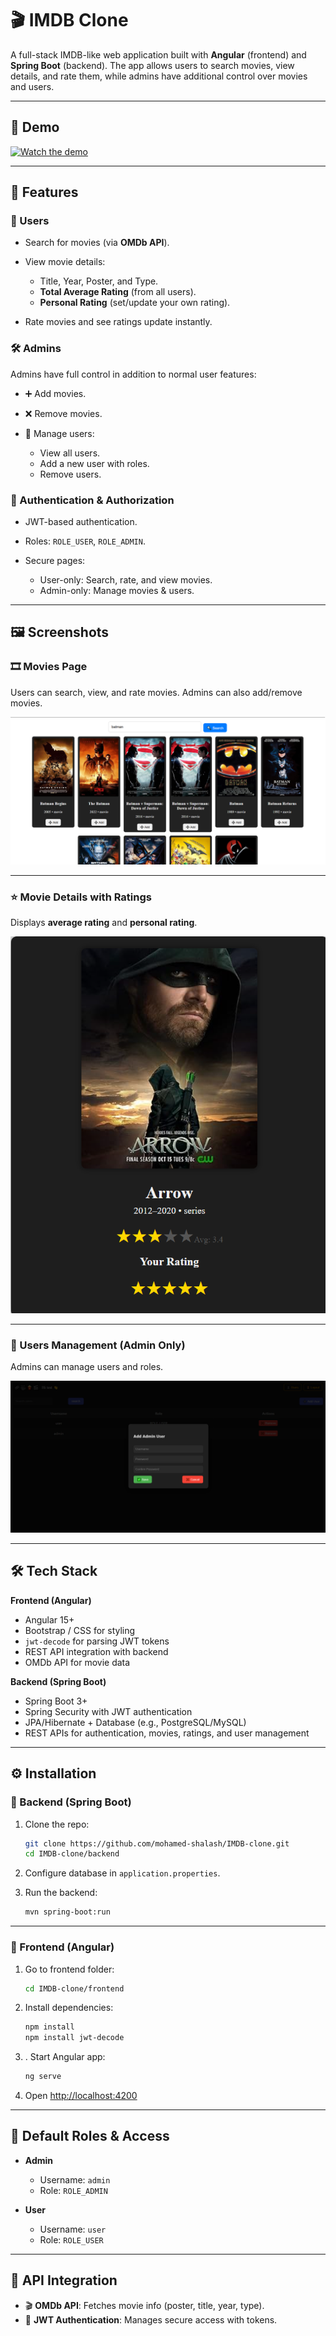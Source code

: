 # 🎬 IMDB Clone

A full-stack IMDB-like web application built with **Angular** (frontend) and **Spring Boot** (backend).
The app allows users to search movies, view details, and rate them, while admins have additional control over movies and users.

---
## 🎥 Demo

[![Watch the demo](https://img.youtube.com/vi/AS8XkDAojc0/maxresdefault.jpg)](https://www.youtube.com/watch?v=AS8XkDAojc0)

---
## 🚀 Features

### 👥 Users

* Search for movies (via **OMDb API**).
* View movie details:

  * Title, Year, Poster, and Type.
  * **Total Average Rating** (from all users).
  * **Personal Rating** (set/update your own rating).
* Rate movies and see ratings update instantly.

### 🛠️ Admins

Admins have full control in addition to normal user features:

* ➕ Add movies.
* ❌ Remove movies.
* 👤 Manage users:

  * View all users.
  * Add a new user with roles.
  * Remove users.

### 🔐 Authentication & Authorization

* JWT-based authentication.
* Roles: `ROLE_USER`, `ROLE_ADMIN`.
* Secure pages:

  * User-only: Search, rate, and view movies.
  * Admin-only: Manage movies & users.

---

## 🖼️ Screenshots

### 🎞️ Movies Page

Users can search, view, and rate movies.
Admins can also add/remove movies.

![Movies Page](./screenshots/movies.png)

---

### ⭐ Movie Details with Ratings

Displays **average rating** and **personal rating**.

![Movie Ratings](./screenshots/movie-details.png)

---

### 👤 Users Management (Admin Only)

Admins can manage users and roles.

![Users Page](./screenshots/users.png)

---

## 🛠️ Tech Stack

**Frontend (Angular)**

* Angular 15+
* Bootstrap / CSS for styling
* `jwt-decode` for parsing JWT tokens
* REST API integration with backend
* OMDb API for movie data

**Backend (Spring Boot)**

* Spring Boot 3+
* Spring Security with JWT authentication
* JPA/Hibernate + Database (e.g., PostgreSQL/MySQL)
* REST APIs for authentication, movies, ratings, and user management

---

## ⚙️ Installation

### 📌 Backend (Spring Boot)

1. Clone the repo:

   ```bash
   git clone https://github.com/mohamed-shalash/IMDB-clone.git
   cd IMDB-clone/backend
   ```
2. Configure database in `application.properties`.
3. Run the backend:

   ```bash
   mvn spring-boot:run
   ```

---

### 📌 Frontend (Angular)

1. Go to frontend folder:

   ```bash
   cd IMDB-clone/frontend
   ```
2. Install dependencies:

   ```bash
   npm install
   npm install jwt-decode
   ```
3. . Start Angular app:

   ```bash
   ng serve
   ```
4. Open [http://localhost:4200](http://localhost:4200)

---

## 🔑 Default Roles & Access

* **Admin**

  * Username: `admin`
  * Role: `ROLE_ADMIN`
* **User**

  * Username: `user`
  * Role: `ROLE_USER`

---

## 📡 API Integration

* 🎬 **OMDb API**: Fetches movie info (poster, title, year, type).
* 🔐 **JWT Authentication**: Manages secure access with tokens.











